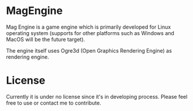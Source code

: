 # MagEngine
Mag Engine is a game engine which is primarily developed for Linux operating system (supports for other platforms such as Windows and MacOS will be the future target).

The engine itself uses Ogre3d (Open Graphics Rendering Engine) as rendering engine.

# License
Currently it is under no license since it's in developing process. Please feel free to use or contact me to contribute.
